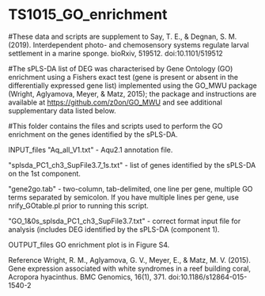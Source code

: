 # TS1015_GO_enrichment

#These data and scripts are supplement to Say, T. E., & Degnan, S. M. (2019). Interdependent photo- and chemosensory systems regulate larval settlement in a marine sponge. bioRxiv, 519512. doi:10.1101/519512


#The sPLS-DA list of DEG was characterised by Gene Ontology (GO) enrichment using a Fishers exact test (gene is present or absent in the differentially expressed gene list) implemented using the GO_MWU package (Wright, Aglyamova, Meyer, & Matz, 2015); the package and instructions are available at https://github.com/z0on/GO_MWU and see additional supplementary data listed below.


#This folder contains the files and scripts used to perform the GO enrichment on the genes identified by the sPLS-DA.

INPUT_files
"Aq_all_V1.txt" - Aqu2.1 annotation file.

"splsda_PC1_ch3_SupFile3.7_1s.txt" - list of genes identified by the sPLS-DA on the 1st component. 

"gene2go.tab" - two-column, tab-delimited, one line per gene, multiple GO terms separated by semicolon. If you have multiple lines per gene, use nrify_GOtable.pl prior to running this script.

"GO_1&0s_splsda_PC1_ch3_SupFile3.7.txt" - correct format input file for analysis (includes DEG identified by the sPLS-DA (component 1). 

OUTPUT_files
GO enrichment plot is in Figure S4.

Reference
Wright, R. M., Aglyamova, G. V., Meyer, E., & Matz, M. V. (2015). Gene expression associated with white syndromes in a reef building coral, Acropora hyacinthus. BMC Genomics, 16(1), 371. doi:10.1186/s12864-015-1540-2
